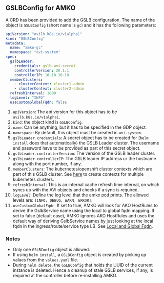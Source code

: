 ## GSLBConfig for AMKO
A CRD has been provided to add the GSLB configuration. The name of the object is `GSLBConfig` (short name is `gc`) and it has the following parameters:

```yaml
apiVersion: "avilb.k8s.io/v1alpha1"
kind: "GSLBConfig"
metadata:
  name: "amko-gc"
  namespace: "avi-system"
spec:
  gslbLeader:
    credentials: gslb-avi-secret
    controllerVersion: 20.1.1
    controllerIP: 10.10.10.10
  memberClusters:
    - clusterContext: cluster1-admin
    - clusterContext: cluster2-admin
  refreshInterval: 1800
  logLevel: "INFO"
  useCustomGlobalFqdn: false
```
1. `apiVersion`: The api version for this object has to be `avilb.k8s.io/v1alpha1`.
2. `kind`: the object kind is `GSLBConfig`.
3. `name`: Can be anything, but it has to be specified in the GDP object.
4. `namespace`: By default, this object must be created in `avi-system`.
5. `gslbLeader.credentials`: A secret object has to be created for (`helm install` does that automatically) the GSLB Leader cluster. The username and password have to be provided as part of this secret object.
6. `gslbLeader.controllerVersion`: The version of the GSLB leader cluster.
7. `gslbLeader.controllerIP`: The GSLB leader IP address or the hostname along with the port number, if any.
8. `memberClusters`: The kubernetes/openshift cluster contexts which are part of this GSLB cluster. See [here](../kubeconfig.md#creating-a-multi-cluster-kubeconfig-file) to create contexts for multiple kubernetes clusters.
9.  `refreshInterval`: This is an internal cache refresh time interval, on which syncs up with the AVI objects and checks if a sync is required.
10. `logLevel`: Define the log level that the amko pod prints. The allowed levels are: `[INFO, DEBUG, WARN, ERROR]`.
11. `useCustomGlobalFqdn`: If set to true, AMKO will look for AKO HostRules to derive the GslbService name using the local to global fqdn mapping. If set to false (default case), AMKO ignores AKO HostRules and uses the default way of deriving GslbService names by just looking at the local fqdn in the ingress/route/service type LB. See [Local and Global Fqdn](../local_and_global_fqdn.md).

### Notes
* Only one `GSLBConfig` object is allowed.
* If using `helm install`, a `GSLBConfig` object is created by picking up values from the `values.yaml` file.
* During `helm delete`, the `GSLBConfig` that holds the UUID of the current instance is deleted. Hence a cleanup of stale GSLB services, if any, is required at the controller before re-installing AMKO.
